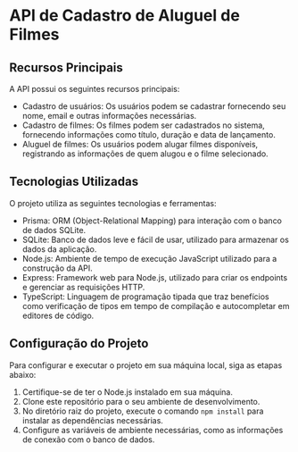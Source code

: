 # API de Cadastro de Aluguel de Filmes


## Recursos Principais

A API possui os seguintes recursos principais:

- Cadastro de usuários: Os usuários podem se cadastrar fornecendo seu nome, email e outras informações necessárias.
- Cadastro de filmes: Os filmes podem ser cadastrados no sistema, fornecendo informações como título, duração e data de lançamento.
- Aluguel de filmes: Os usuários podem alugar filmes disponíveis, registrando as informações de quem alugou e o filme selecionado.

## Tecnologias Utilizadas

O projeto utiliza as seguintes tecnologias e ferramentas:

- Prisma: ORM (Object-Relational Mapping) para interação com o banco de dados SQLite.
- SQLite: Banco de dados leve e fácil de usar, utilizado para armazenar os dados da aplicação.
- Node.js: Ambiente de tempo de execução JavaScript utilizado para a construção da API.
- Express: Framework web para Node.js, utilizado para criar os endpoints e gerenciar as requisições HTTP.
- TypeScript: Linguagem de programação tipada que traz benefícios como verificação de tipos em tempo de compilação e autocompletar em editores de código.

## Configuração do Projeto

Para configurar e executar o projeto em sua máquina local, siga as etapas abaixo:

1. Certifique-se de ter o Node.js instalado em sua máquina.
2. Clone este repositório para o seu ambiente de desenvolvimento.
3. No diretório raiz do projeto, execute o comando `npm install` para instalar as dependências necessárias.
4. Configure as variáveis de ambiente necessárias, como as informações de conexão com o banco de dados.

